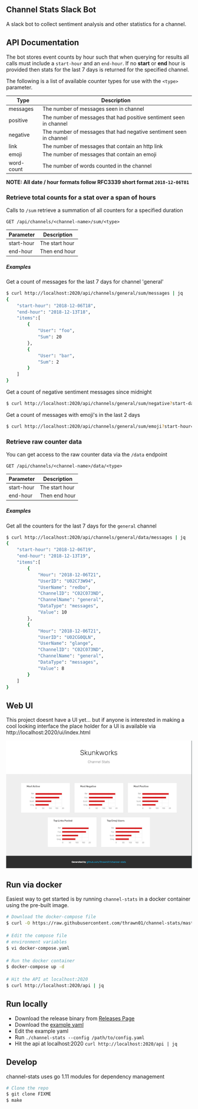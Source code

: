 ## Channel Stats Slack Bot
A slack bot to collect sentiment analysis and other statistics for a channel.

## API Documentation
The bot stores event counts by hour such that when querying for results all
calls must include a `start-hour` and an `end-hour`. If no **start** or
 **end** hour is provided then stats for the last 7 days is returned for
the specified channel.

The following is a list of available counter types for use with the
 `<type>` parameter.

Type       | Description
-----------|------------
messages   | The number of messages seen in channel
positive   | The number of messages that had positive sentiment seen in channel
negative   | The number of messages that had negative sentiment seen in channel
link       | The number of messages that contain an http link
emoji      | The number of messages that contain an emoji
word-count | The number of words counted in the channel

**NOTE: All date / hour formats follow RFC3339 short format `2018-12-06T01`**

### Retrieve total counts for a stat over a span of hours
Calls to `/sum` retrieve a summation of all counters for a specified duration

```
GET /api/channels/<channel-name>/sum/<type>
```

Parameter   | Description
------------|------------
start-hour  | The start hour
end-hour    | Then end hour

##### Examples
Get a count of messages for the last 7 days for channel 'general'
```bash
$ curl http://localhost:2020/api/channels/general/sum/messages | jq
{
    "start-hour": "2018-12-06T18",
    "end-hour": "2018-12-13T18",
    "items":[
        {
            "User": "foo",
            "Sum": 20
        },
        {
            "User": "bar",
            "Sum": 2
        }
    ]
}
```
Get a count of negative sentiment messages since midnight
```bash
$ curl http://localhost:2020/api/channels/general/sum/negative?start-date=2018-12-13T00
```

Get a count of messages with emoji's in the last 2 days
```bash
$ curl http://localhost:2020/api/channels/general/sum/emoji?start-hour=2018-12-11T00&end-hour=2018-12-13T00
```

### Retrieve raw counter data
You can get access to the raw counter data via the `/data` endpoint

```
GET /api/channels/<channel-name>/data/<type>
```

Parameter   | Description
------------|------------
start-hour  | The start hour
end-hour    | Then end hour

##### Examples
Get all the counters for the last 7 days for the `general` channel
```bash
$ curl http://localhost:2020/api/channels/general/data/messages | jq
{
    "start-hour": "2018-12-06T19",
    "end-hour": "2018-12-13T19",
    "items":[
        {
            "Hour": "2018-12-06T21",
            "UserID": "U02C73W94",
            "UserName": "redbo",
            "ChannelID": "C02C073ND",
            "ChannelName": "general",
            "DataType": "messages",
            "Value": 10
        },
        {
            "Hour": "2018-12-06T21",
            "UserID": "U02CG0QLN",
            "UserName": "glange",
            "ChannelID": "C02C073ND",
            "ChannelName": "general",
            "DataType": "messages",
            "Value": 8
        }
    ]
}
```

## Web UI
This project doesnt have a UI yet... but if anyone is interested in making a cool looking interface the
place holder for a UI is available via http://localhost:2020/ui/index.html

![Screenshot Here](https://raw.githubusercontent.com/thrawn01/channel-stats/master/ui-screenshot.png)

## Run via docker
Easiest way to get started is by running `channel-stats` in a docker
container using the pre-built image.

```bash
# Download the docker-compose file
$ curl -O https://raw.githubusercontent.com/thrawn01/channel-stats/master/docker-compose.yaml

# Edit the compose file
# environment variables
$ vi docker-compose.yaml

# Run the docker container
$ docker-compose up -d

# Hit the API at localhost:2020
$ curl http://localhost:2020/api | jq
```

## Run locally
* Download the release binary from [Releases Page](https://github.com/thrawn01/channel-stats/releases)
* Download the [example yaml](https://raw.githubusercontent.com/thrawn01/channel-stats/master/channel-stats.yaml) 
* Edit the example yaml
* Run `./channel-stats --config /path/to/config.yaml`
* Hit the api at localhost:2020 `curl http://localhost:2020/api | jq`

## Develop
channel-stats uses go 1.11 modules for dependency management

```bash
# Clone the repo
$ git clone FIXME
$ make
```


